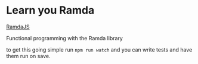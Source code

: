 # Learn you Ramda

[RamdaJS](http://ramdajs.com)

Functional programming with the Ramda library

to get this going simple run `npm run watch` and you can write tests and have them run on save.

